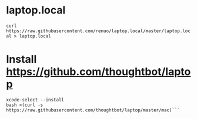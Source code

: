 laptop.local
============

```curl https://raw.githubusercontent.com/renuo/laptop.local/master/laptop.local > laptop.local```

# Install https://github.com/thoughtbot/laptop

```sudo xcodebuild -license
xcode-select --install
bash <(curl -s https://raw.githubusercontent.com/thoughtbot/laptop/master/mac)```

